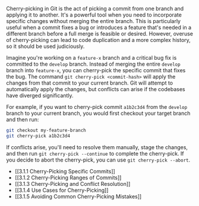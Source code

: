 Cherry-picking in Git is the act of picking a commit from one branch and applying it to another. It's a powerful tool when you need to incorporate specific changes without merging the entire branch. This is particularly useful when a commit fixes a bug or introduces a feature that's needed in a different branch before a full merge is feasible or desired. However, overuse of cherry-picking can lead to code duplication and a more complex history, so it should be used judiciously.

Imagine you're working on a `feature-x` branch and a critical bug fix is committed to the `develop` branch. Instead of merging the entire `develop` branch into `feature-x`, you can cherry-pick the specific commit that fixes the bug. The command `git cherry-pick <commit-hash>` will apply the changes from that commit to your current branch. Git will attempt to automatically apply the changes, but conflicts can arise if the codebases have diverged significantly.

For example, if you want to cherry-pick commit `a1b2c3d4` from the `develop` branch to your current branch, you would first checkout your target branch and then run:

```bash
git checkout my-feature-branch
git cherry-pick a1b2c3d4
```

If conflicts arise, you'll need to resolve them manually, stage the changes, and then run `git cherry-pick --continue` to complete the cherry-pick. If you decide to abort the cherry-pick, you can use `git cherry-pick --abort`.

- [[3.1.1 Cherry-Picking Specific Commits]]
- [[3.1.2 Cherry-Picking Ranges of Commits]]
- [[3.1.3 Cherry-Picking and Conflict Resolution]]
- [[3.1.4 Use Cases for Cherry-Picking]]
- [[3.1.5 Avoiding Common Cherry-Picking Mistakes]]